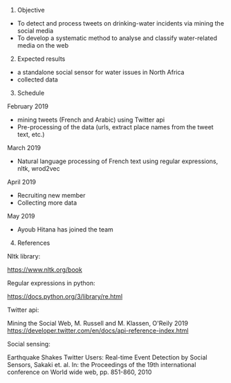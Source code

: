 1) Objective
- To detect and process tweets on drinking-water incidents via mining the social media
- To develop a systematic method to analyse and classify water-related media on the web

2) Expected results
- a standalone social sensor for water issues in North Africa
- collected data

3) Schedule

February 2019

- mining tweets (French and Arabic) using Twitter api
- Pre-processing of the data (urls, extract place names from the tweet text, etc.)

March 2019

- Natural language processing of French text using regular expressions, nltk, wrod2vec 

April 2019

- Recruiting new member
- Collecting more data

May 2019

- Ayoub Hitana has joined the team

4) References

Nltk library:

https://www.nltk.org/book

Regular expressions in python:

https://docs.python.org/3/library/re.html

Twitter api:

Mining the Social Web, M. Russell and M. Klassen, O'Reily 2019
https://developer.twitter.com/en/docs/api-reference-index.html

Social sensing:

Earthquake Shakes Twitter Users: Real-time Event Detection by Social Sensors, Sakaki et. al. In: the Proceedings of the 19th international conference on World wide web, pp. 851-860, 2010
